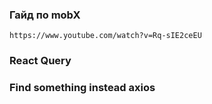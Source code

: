 ### Гайд по mobX 
```
https://www.youtube.com/watch?v=Rq-sIE2ceEU
```

### React Query

### Find something instead axios
